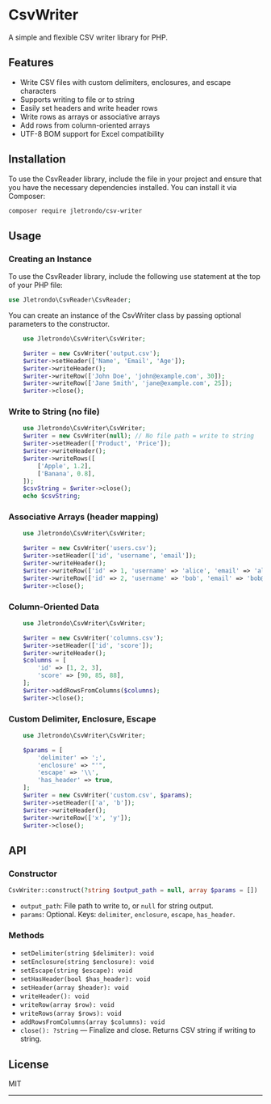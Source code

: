 # CsvWriter

A simple and flexible CSV writer library for PHP.

## Features

- Write CSV files with custom delimiters, enclosures, and escape characters
- Supports writing to file or to string
- Easily set headers and write header rows
- Write rows as arrays or associative arrays
- Add rows from column-oriented arrays
- UTF-8 BOM support for Excel compatibility

## Installation
To use the CsvReader library, include the file in your project and ensure that you have the necessary dependencies installed. You can install it via Composer:

```bash
composer require jletrondo/csv-writer
```

## Usage
### Creating an Instance
To use the CsvReader library, include the following use statement at the top of your PHP file:
```php
use Jletrondo\CsvReader\CsvReader;
```
You can create an instance of the CsvWriter class by passing optional parameters to the constructor.

```php
    use Jletrondo\CsvWriter\CsvWriter;

    $writer = new CsvWriter('output.csv');
    $writer->setHeader(['Name', 'Email', 'Age']);
    $writer->writeHeader();
    $writer->writeRow(['John Doe', 'john@example.com', 30]);
    $writer->writeRow(['Jane Smith', 'jane@example.com', 25]);
    $writer->close();
```

### Write to String (no file)
```php
    use Jletrondo\CsvWriter\CsvWriter;
    $writer = new CsvWriter(null); // No file path = write to string
    $writer->setHeader(['Product', 'Price']);
    $writer->writeHeader();
    $writer->writeRows([
        ['Apple', 1.2],
        ['Banana', 0.8],
    ]);
    $csvString = $writer->close();
    echo $csvString;
```

### Associative Arrays (header mapping)
```php
    use Jletrondo\CsvWriter\CsvWriter;

    $writer = new CsvWriter('users.csv');
    $writer->setHeader(['id', 'username', 'email']);
    $writer->writeHeader();
    $writer->writeRow(['id' => 1, 'username' => 'alice', 'email' => 'alice@example.com']);
    $writer->writeRow(['id' => 2, 'username' => 'bob', 'email' => 'bob@example.com']);
    $writer->close();
```

### Column-Oriented Data

```php
    use Jletrondo\CsvWriter\CsvWriter;

    $writer = new CsvWriter('columns.csv');
    $writer->setHeader(['id', 'score']);
    $writer->writeHeader();
    $columns = [
        'id' => [1, 2, 3],
        'score' => [90, 85, 88],
    ];
    $writer->addRowsFromColumns($columns);
    $writer->close();
```

### Custom Delimiter, Enclosure, Escape

```php
    use Jletrondo\CsvWriter\CsvWriter;

    $params = [
        'delimiter' => ';',
        'enclosure' => "'",
        'escape' => '\\',
        'has_header' => true,
    ];
    $writer = new CsvWriter('custom.csv', $params);
    $writer->setHeader(['a', 'b']);
    $writer->writeHeader();
    $writer->writeRow(['x', 'y']);
    $writer->close();
```

## API

### Constructor

```php
CsvWriter::construct(?string $output_path = null, array $params = [])
```

- `output_path`: File path to write to, or `null` for string output.
- `params`: Optional. Keys: `delimiter`, `enclosure`, `escape`, `has_header`.

### Methods

- `setDelimiter(string $delimiter): void`
- `setEnclosure(string $enclosure): void`
- `setEscape(string $escape): void`
- `setHasHeader(bool $has_header): void`
- `setHeader(array $header): void`
- `writeHeader(): void`
- `writeRow(array $row): void`
- `writeRows(array $rows): void`
- `addRowsFromColumns(array $columns): void`
- `close(): ?string` — Finalize and close. Returns CSV string if writing to string.


## License

MIT

---
